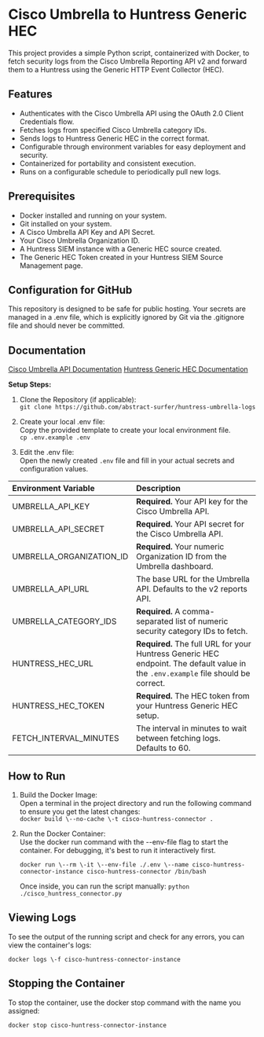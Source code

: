 # **Cisco Umbrella to Huntress Generic HEC**

This project provides a simple Python script, containerized with Docker, to fetch security logs from the Cisco Umbrella Reporting API v2 and forward them to a Huntress using the Generic HTTP Event Collector (HEC).

## **Features**

* Authenticates with the Cisco Umbrella API using the OAuth 2.0 Client Credentials flow.  
* Fetches logs from specified Cisco Umbrella category IDs.  
* Sends logs to Huntress Generic HEC in the correct format.  
* Configurable through environment variables for easy deployment and security.  
* Containerized for portability and consistent execution.  
* Runs on a configurable schedule to periodically pull new logs.

## **Prerequisites**

* Docker installed and running on your system.  
* Git installed on your system.  
* A Cisco Umbrella API Key and API Secret.  
* Your Cisco Umbrella Organization ID.  
* A Huntress SIEM instance with a Generic HEC source created.
* The Generic HEC Token created in your Huntress SIEM Source Management page.

## **Configuration for GitHub**

This repository is designed to be safe for public hosting. Your secrets are managed in a .env file, which is explicitly ignored by Git via the .gitignore file and should never be committed.

## **Documentation**

[Cisco Umbrella API Documentation](https://developer.cisco.com/docs/cloud-security/umbrella-api-reference-reports-overview/)
[Huntress Generic HEC Documentation](https://support.huntress.io/hc/en-us/articles/36169678734867-Collecting-HEC-HTTP-Event-Collector-Sources)

**Setup Steps:**

1. Clone the Repository (if applicable):  
   `git clone https://github.com/abstract-surfer/huntress-umbrella-logs`
2. Create your local .env file:  
   Copy the provided template to create your local environment file.  
   `cp .env.example .env`

3. Edit the .env file:  
   Open the newly created `.env` file and fill in your actual secrets and configuration values.

| Environment Variable | Description |
| :---- | :---- |
| UMBRELLA\_API\_KEY | **Required.** Your API key for the Cisco Umbrella API. |
| UMBRELLA\_API\_SECRET | **Required.** Your API secret for the Cisco Umbrella API. |
| UMBRELLA\_ORGANIZATION\_ID | **Required.** Your numeric Organization ID from the Umbrella dashboard. |
| UMBRELLA\_API\_URL | The base URL for the Umbrella API. Defaults to the v2 reports API. |
| UMBRELLA\_CATEGORY\_IDS | **Required.** A comma-separated list of numeric security category IDs to fetch. |
| HUNTRESS\_HEC\_URL | **Required.** The full URL for your Huntress Generic HEC endpoint. The default value in the `.env.example` file should be correct. |
| HUNTRESS\_HEC\_TOKEN | **Required.** The HEC token from your Huntress Generic HEC setup. |
| FETCH\_INTERVAL\_MINUTES | The interval in minutes to wait between fetching logs. Defaults to 60. |

## **How to Run**

1. Build the Docker Image:  
   Open a terminal in the project directory and run the following command to ensure you get the latest changes:  
   `docker build \--no-cache \-t cisco-huntress-connector .`

2. Run the Docker Container:  
   Use the docker run command with the \--env-file flag to start the container. For debugging, it's best to run it interactively first.  

   ```
   docker run \--rm \-it \--env-file ./.env \--name cisco-huntress-connector-instance cisco-huntress-connector /bin/bash
   ```

   Once inside, you can run the script manually: `python ./cisco_huntress_connector.py`

## **Viewing Logs**

To see the output of the running script and check for any errors, you can view the container's logs:

`docker logs \-f cisco-huntress-connector-instance`

## **Stopping the Container**

To stop the container, use the docker stop command with the name you assigned:

`docker stop cisco-huntress-connector-instance`
